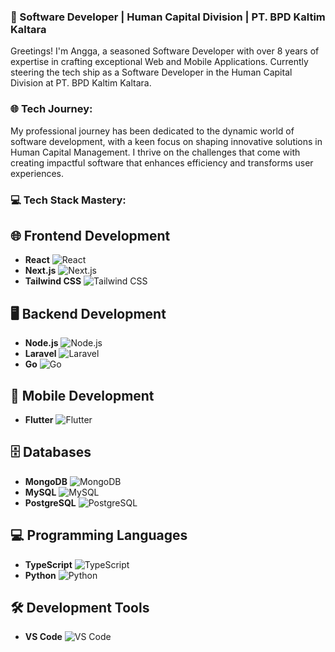 ### 🚀 Software Developer | Human Capital Division | PT. BPD Kaltim Kaltara

Greetings! I'm Angga, a seasoned Software Developer with over 8 years of expertise in crafting exceptional Web and Mobile Applications. Currently steering the tech ship as a Software Developer in the Human Capital Division at PT. BPD Kaltim Kaltara.

### 🌐 Tech Journey:

My professional journey has been dedicated to the dynamic world of software development, with a keen focus on shaping innovative solutions in Human Capital Management. I thrive on the challenges that come with creating impactful software that enhances efficiency and transforms user experiences.

### 💻 Tech Stack Mastery:

## 🌐 Frontend Development
- **React** ![React](https://skillicons.dev/icons?i=react)
- **Next.js** ![Next.js](https://skillicons.dev/icons?i=nextjs)
- **Tailwind CSS** ![Tailwind CSS](https://skillicons.dev/icons?i=tailwind)

## 🖥️ Backend Development
- **Node.js** ![Node.js](https://skillicons.dev/icons?i=nodejs)
- **Laravel** ![Laravel](https://skillicons.dev/icons?i=laravel)
- **Go** ![Go](https://skillicons.dev/icons?i=go)

## 📱 Mobile Development
- **Flutter** ![Flutter](https://skillicons.dev/icons?i=flutter)

## 🗄️ Databases
- **MongoDB** ![MongoDB](https://skillicons.dev/icons?i=mongodb)
- **MySQL** ![MySQL](https://skillicons.dev/icons?i=mysql)
- **PostgreSQL** ![PostgreSQL](https://skillicons.dev/icons?i=postgres)

## 💻 Programming Languages
- **TypeScript** ![TypeScript](https://skillicons.dev/icons?i=ts)
- **Python** ![Python](https://skillicons.dev/icons?i=py)

## 🛠️ Development Tools
- **VS Code** ![VS Code](https://skillicons.dev/icons?i=vscode)

